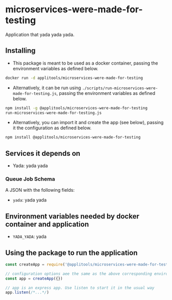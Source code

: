 # microservices-were-made-for-testing

Application that yada yada yada.

## Installing

* This package is meant to be used as a docker container, passing the environment variables as defined below.

```sh
docker run -d applitools/microservices-were-made-for-testing
```

* Alternatively, it can be run using `./scripts/run-microservices-were-made-for-testing.js`,
  passing the environment variables as defined below.

```sh
npm install -g @applitools/microservices-were-made-for-testing
run-microservices-were-made-for-testing.js
```

* Alternatively, you can import it and create the app (see below), passing it the configuration as defined below.

```sh
npm install @applitools/microservices-were-made-for-testing
```

## Services it depends on

* Yada: yada yada

### Queue Job Schema

A JSON with the following fields:

* `yada`: yada yada

## Environment variables needed by docker container and application

* `YADA_YADA`: yada

## Using the package to run the application

```js
const createApp = require('@applitools/microservices-were-made-for-testing')

// configuration options aee the same as the above corresponding environment variables
const app = createApp({})

// app is an express app. Use listen to start it in the usual way
app.listen(/*...*/)
```
